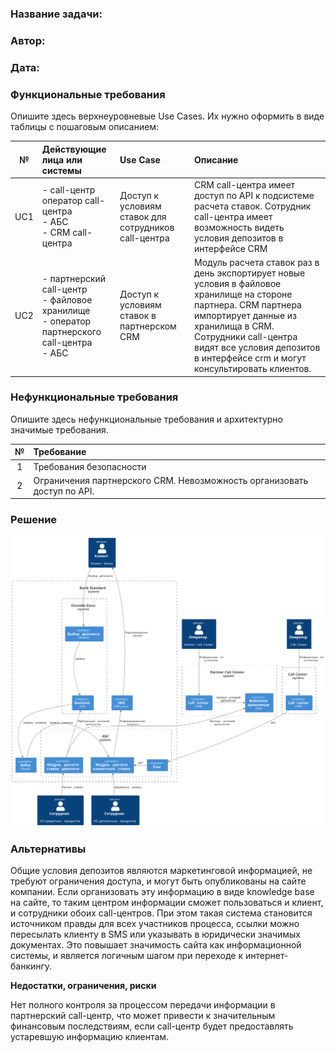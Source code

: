 ### <a name="_b7urdng99y53"></a>**Название задачи:** 
### <a name="_hjk0fkfyohdk"></a>**Автор:**
### <a name="_uanumrh8zrui"></a>**Дата:**
### <a name="_3bfxc9a45514"></a>**Функциональные требования**
Опишите здесь верхнеуровневые Use Cases. Их нужно оформить в виде таблицы с пошаговым описанием:

|**№**|**Действующие лица или системы**|**Use Case**|**Описание**|
| :-: | :- | :- | :- |
| UC1 | - call-центр<br>  оператор call-центра<br> - АБС<br> - CRM call-центра | Доступ к условиям ставок для сотрудников call-центра | CRM call-центра имеет доступ по API к подсистеме расчета ставок. Сотрудник call-центра имеет возможность видеть условия депозитов в интерфейсе CRM |
| UC2 | - партнерский call-центр<br> - файловое хранилище<br> - оператор партнерского call-центра<br> - АБС | Доступ к условиям ставок в партнерском CRM | Модуль расчета ставок раз в день экспортирует новые условия в файловое хранилище на стороне партнера. CRM партнера импортирует данные из хранилища в CRM. Сотрудники call-центра видят все условия депозитов в интерфейсе crm и могут консультировать клиентов. |

### <a name="_u8xz25hbrgql"></a>**Нефункциональные требования**
Опишите здесь нефункциональные требования и архитектурно значимые требования.

|**№**|**Требование**|
| :-: | :- |
| 1 | Требования безопасности |
| 2 | Ограничения партнерского CRM. Невозможность организовать доступ по API. |


### <a name="_qmphm5d6rvi3"></a>**Решение**

![context](./context.svg)

### <a name="_bjrr7veeh80c"></a>**Альтернативы**

Общие условия депозитов являются маркетинговой информацией, не требуют ограничения доступа, и могут быть опубликованы на сайте компании. Если организовать эту информацию в виде knowledge base на сайте, то таким центром информации сможет пользоваться и клиент, и сотрудники обоих call-центров. При этом такая система становится источником правды для всех участников процесса, ссылки можно пересылать клиенту в SMS или указывать в юридически значимых документах. Это повышает значимость сайта как информационной системы, и является логичным шагом при переходе к интернет-банкингу.

**Недостатки, ограничения, риски**


Нет полного контроля за процессом передачи информации в партнерский call-центр, что может привести к значительным финансовым последствиям, если call-центр будет предоставлять устаревшую информацию клиентам.
